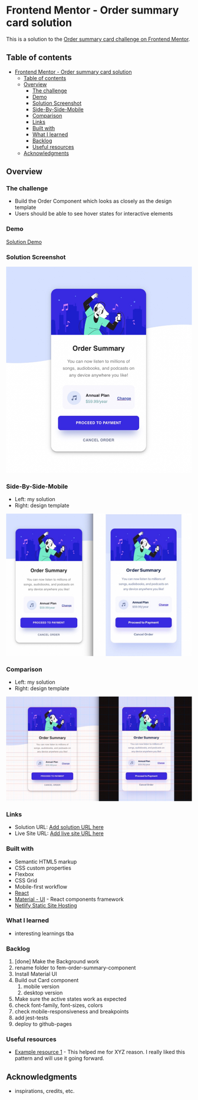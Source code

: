 # Frontend Mentor - Order summary card solution

This is a solution to the [Order summary card challenge on Frontend Mentor](https://www.frontendmentor.io/challenges/order-summary-component-QlPmajDUj).

## Table of contents

- [Frontend Mentor - Order summary card solution](#frontend-mentor---order-summary-card-solution)
  - [Table of contents](#table-of-contents)
  - [Overview](#overview)
    - [The challenge](#the-challenge)
    - [Demo](#demo)
    - [Solution Screenshot](#solution-screenshot)
    - [Side-By-Side-Mobile](#side-by-side-mobile)
    - [Comparison](#comparison)
    - [Links](#links)
    - [Built with](#built-with)
    - [What I learned](#what-i-learned)
    - [Backlog](#backlog)
    - [Useful resources](#useful-resources)
  - [Acknowledgments](#acknowledgments)

## Overview

### The challenge

- Build the Order Component which looks as closely as the design template
- Users should be able to see hover states for interactive elements

### Demo

[Solution Demo](https://vigorous-wright-d3c341.netlify.app/)

### Solution Screenshot

![solution](./doc/screenshot-mobile.jpeg)

### Side-By-Side-Mobile

- Left: my solution
- Right: design template

![side-by-side-mobile](doc/screenshot-side-by-side-mobile.jpeg)

### Comparison

- Left: my solution
- Right: design template

![comparison](doc/comparison-mobile.jpeg)

### Links

- Solution URL: [Add solution URL here](https://your-solution-url.com)
- Live Site URL: [Add live site URL here](https://your-live-site-url.com)

### Built with

- Semantic HTML5 markup
- CSS custom properties
- Flexbox
- CSS Grid
- Mobile-first workflow
- [React](https://reactjs.org/)
- [Material - UI](https://material-ui.com) - React components framework
- [Netlify Static Site Hosting](https://netlify.com)

### What I learned

- interesting learnings tba

### Backlog

1. [done] Make the Background work
2. rename folder to fem-order-summary-component
3. Install Material UI
4. Build out Card component
   1. mobile version
   2. desktop version
5. Make sure the active states work as expected
6. check font-family, font-sizes, colors
7. check mobile-responsiveness and breakpoints
8. add jest-tests
9. deploy to github-pages

### Useful resources

- [Example resource 1](https://www.example.com) - This helped me for XYZ reason. I really liked this pattern and will use it going forward.

## Acknowledgments

- inspirations, credits, etc.
